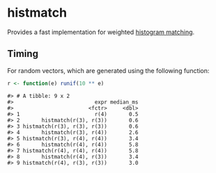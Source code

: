 
<!-- README.md is generated from README.Rmd. Please edit that file -->
histmatch
=========

Provides a fast implementation for weighted [histogram matching](https://en.wikipedia.org/wiki/Histogram_matching).

Timing
------

For random vectors, which are generated using the following function:

``` r
r <- function(e) runif(10 ** e)
```

    #> # A tibble: 9 x 2
    #>                          expr median_ms
    #>                        <fctr>     <dbl>
    #> 1                        r(4)       0.5
    #> 2       histmatch(r(3), r(3))       0.6
    #> 3 histmatch(r(3), r(3), r(3))       0.6
    #> 4       histmatch(r(3), r(4))       2.6
    #> 5 histmatch(r(3), r(4), r(4))       3.4
    #> 6       histmatch(r(4), r(4))       5.8
    #> 7 histmatch(r(4), r(4), r(4))       5.8
    #> 8       histmatch(r(4), r(3))       3.4
    #> 9 histmatch(r(4), r(3), r(3))       3.0
